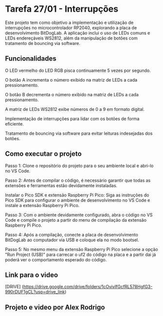 # Tarefa 27/01 - Interrupções 

Este projeto tem como objetivo a implementação e utilização de interrupções no microcontrolador RP2040, explorando a placa de desenvolvimento BitDogLab. A aplicação inclui o uso de LEDs comuns e LEDs endereçáveis WS2812, além da manipulação de botões com tratamento de bouncing via software.

## Funcionalidades

O LED vermelho do LED RGB pisca continuamente 5 vezes por segundo.

O botão A incrementa o número exibido na matriz de LEDs a cada pressionamento.

O botão B decrementa o número exibido na matriz de LEDs a cada pressionamento.

A matriz de LEDs WS2812 exibe números de 0 a 9 em formato digital.

Implementação de interrupções para lidar com os botões de forma eficiente.

Tratamento de bouncing via software para evitar leituras indesejadas dos botões.

## Como executar o projeto

Passo 1: Clone o repositório do projeto para o seu ambiente local e abri-lo no VS Code.

Passo 2: Antes de compilar o código, é necessário garantir que todas as extensões e ferramentas estão devidamente instaladas.

Instalar o Pico SDK e extensão Raspberry Pi Pico: Siga as instruções do Pico SDK para configurar o ambiente de desenvolvimento no VS Code e instale a extensão Raspberry Pi Pico.

Passo 3: Com o ambiente devidamente configurado, abra o código no VS Code e compile o projeto a partir do menu de compilação da extensão Raspberry Pi Pico.

Passo 4: Após a compilação, conecte a placa de desenvolvimento BitDogLab ao computador via USB e coloque ela no modo bootsel.

Passo 5: No mesmo menu da extensão Raspberry Pi Pico selecione a opção "Run Project (USB)" para carrecar o uf2 do código na placa e a partir dai já poderá ver o comportamento esperado do código.


## Link para o video 

[DRIVE] (https://drive.google.com/drive/folders/1cOvivlfGcfRL578HgfG3-990rDUF1gCL?usp=drive_link)

## Projeto e video por Alex Rodrigo 
